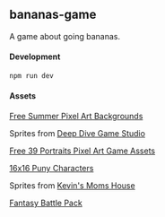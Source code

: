 ## bananas-game

A game about going bananas.

#### Development
```bash
npm run dev
```

#### Assets
[Free Summer Pixel Art Backgrounds](https://free-game-assets.itch.io/free-summer-pixel-art-backgrounds)

Sprites from [Deep Dive Game Studio](https://deepdivegamestudio.itch.io/free-pixel-art-platformer-sprites)

[Free 39 Portraits Pixel Art Game Assets](https://free-game-assets.itch.io/free-39-portraits-pixel-art-game-assets)

[16x16 Puny Characters](https://merchant-shade.itch.io/16x16-puny-characters)

Sprites from [Kevin's Moms House](https://kevins-moms-house.itch.io/free-pixel-art-platformer-sprites)

[Fantasy Battle Pack](https://mattwalkden.itch.io/fantasy-battle-pack)
